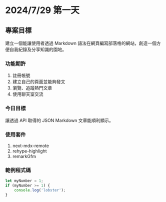 # 2024/7/29 第一天

## 專案目標
建立一個能讓使用者透過 Markdown 語法在網頁編寫部落格的網站，創造一個方便自我紀錄及分享知識的園地。 

### 功能期許
1. 註冊帳號
2. 建立自己的頁面並能夠發文
3. 瀏覽、追蹤熱門文章
4. 使用聊天室交流

### 今日目標
讓透過 API 取得的 JSON Markdown 文章能順利顯示。

### 使用套件
1. next-mdx-remote
2. rehype-highlight
3. remarkGfm

### 範例程式碼

```javascript
let myNumber = 1;
if (myNumber >= 1) {
    console.log('lobster');
}
